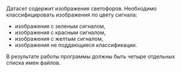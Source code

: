 Датасет содержит изображения светофоров. Необходимо классифицировать изображения по цвету сигнала:

- изображения с зеленым сигналом,
- изображения с красным сигналом,
- изображения с желтым сигналом,
- изображения не поддающиеся классификации.
  
В результате работы программы должны быть четыре отдельных списка имен файлов.

